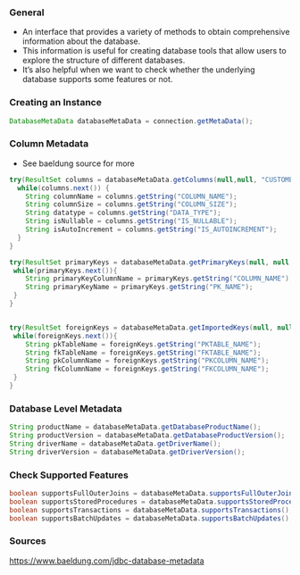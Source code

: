 ### General
- An interface that provides a variety of methods to obtain comprehensive information about the database. 
- This information is useful for creating database tools that allow users to explore the structure of different databases. 
- It’s also helpful when we want to check whether the underlying database supports some features or not.

### Creating an Instance
```java
DatabaseMetaData databaseMetaData = connection.getMetaData();
```

### Column Metadata
- See baeldung source for more
```java
try(ResultSet columns = databaseMetaData.getColumns(null,null, "CUSTOMER_ADDRESS", null)){
  while(columns.next()) {
    String columnName = columns.getString("COLUMN_NAME");
    String columnSize = columns.getString("COLUMN_SIZE");
    String datatype = columns.getString("DATA_TYPE");
    String isNullable = columns.getString("IS_NULLABLE");
    String isAutoIncrement = columns.getString("IS_AUTOINCREMENT");
  }
}
```

```java
try(ResultSet primaryKeys = databaseMetaData.getPrimaryKeys(null, null, "CUSTOMER_ADDRESS")){ 
 while(primaryKeys.next()){ 
    String primaryKeyColumnName = primaryKeys.getString("COLUMN_NAME"); 
    String primaryKeyName = primaryKeys.getString("PK_NAME"); 
 }
}
```

```java

try(ResultSet foreignKeys = databaseMetaData.getImportedKeys(null, null, "CUSTOMER_ADDRESS")){
 while(foreignKeys.next()){
    String pkTableName = foreignKeys.getString("PKTABLE_NAME");
    String fkTableName = foreignKeys.getString("FKTABLE_NAME");
    String pkColumnName = foreignKeys.getString("PKCOLUMN_NAME");
    String fkColumnName = foreignKeys.getString("FKCOLUMN_NAME");
 }
}
```

### Database Level Metadata
```java
String productName = databaseMetaData.getDatabaseProductName();
String productVersion = databaseMetaData.getDatabaseProductVersion();
String driverName = databaseMetaData.getDriverName();
String driverVersion = databaseMetaData.getDriverVersion();
```

### Check Supported Features
```java
boolean supportsFullOuterJoins = databaseMetaData.supportsFullOuterJoins();
boolean supportsStoredProcedures = databaseMetaData.supportsStoredProcedures();
boolean supportsTransactions = databaseMetaData.supportsTransactions();
boolean supportsBatchUpdates = databaseMetaData.supportsBatchUpdates();
```

### Sources
https://www.baeldung.com/jdbc-database-metadata